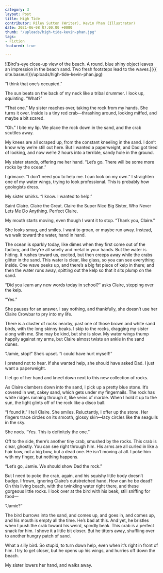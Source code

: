 ```yaml
---
category: 3
layout: Post
title: High Tide
contributor: Riley Sutton (Writer), Kevin Phan (Illustrator)
date: 2021-06-08 07:00:00 +0000
thumb: "/uploads/high-tide-kevin-phan.jpg"
tags: 
- Fiction
featured: true

---
```


![Bird&apos;s-eye close-up view of the beach. A round, blue shiny object leaves an impression in the beach sand. Two fresh footsteps lead to the waves.]({{ site.baseurl}}/uploads/high-tide-kevin-phan.jpg)

“I think that one’s occupied.”

The sun beats on the back of my neck like a tribal drummer. I look up, squinting. “What?”

“That one.” My sister reaches over, taking the rock from my hands. She turns it
over. Inside is a tiny red crab—thrashing around, looking miffed, and maybe a bit
scared.

“Oh.” I bite my lip. We place the rock down in the sand, and the crab scuttles
away.

My knees are all scraped up, from the constant kneeling in the sand. I don’t know
why we’re still out here. But I wanted a paperweight, and Dad got tired of looking, and
now we’re 2 hours into a terrible, sandy hole in the ground.

My sister stands, offering me her hand. “Let’s go. There will be some more rocks
by the ocean.”

I grimace. “I don’t need you to help me. I can look on my own.” I straighten one of
my water wings, trying to look professional. This is probably how geologists dress.

My sister smirks. “I know. I wanted to help.”

Saint Claire. Claire the Great. Claire the Super Nice Big Sister, Who Never Lets
Me Do Anything. Perfect Claire.

My mouth starts moving, even though I want it to stop. “Thank you, Claire.”

She looks smug, and smiles. I want to groan, or maybe run away. Instead, we
walk toward the water, hand in hand.

The ocean is sparkly today, like dimes when they first come out of the factory,
and they’re all smelly and metal in your hands. But the water is hiding. It rushes toward
us, excited, but then creeps away while the crabs glitter in the sand. This water is clear,
like glass, so you can see everything inside. One wave peeks up, and there’s a big fat
piece of kelp in there; and then the water runs away, spitting out the kelp so that it sits
plump on the sand.

“Did you learn any new words today in school?” asks Claire, stepping over the
kelp.

“Yes.”

She pauses for an answer. I say nothing, and thankfully, she doesn’t use her
Claire Crowbar to pry into my life.

There is a cluster of rocks nearby, past one of those brown and white sand birds,
with the long skinny beaks. I skip to the rocks, dragging my sister along with me. She
may be kind, but she is slow. My water wings thump happily against my arms, but Claire
almost twists an ankle in the sand dunes.

“Jamie, stop!” She’s upset. “I could have hurt myself!”

I pretend not to hear. If she wanted help, she should have asked Dad. I just want
a paperweight.

I let go of her hand and kneel down next to this new collection of rocks.

As Claire clambers down into the sand, I pick up a pretty blue stone. It’s covered
in wet, cakey sand, which gets under my fingernails. The rock has white ridges running
through it, like veins of marble. When I hold it up to the sun, the light glints off of the
rock like a disco ball.

“I found it,” I tell Claire. She smiles. Reluctantly, I offer up the stone. Her fingers
trace circles on its smooth, glossy skin—lazy circles like the seagulls in the sky.

She nods. “Yes. This is definitely the one.”

Off to the side, there’s another tiny crab, smushed by the rocks. This crab is
clear, ghostly. You can see right through him. His arms are all curled in like a hair bow,
not a big bow, but a dead one. He isn’t moving at all. I poke him with my finger, but
nothing happens.

“Let’s go, Jamie. We should show Dad the rock.”

But I need to poke the crab, again, and his squishy little body doesn’t budge. I
frown, ignoring Claire’s outstretched hand. How can he be dead? On this living beach,
with the twinkling water right there, and these gorgeous little rocks. I look over at the
bird with his beak, still sniffing for food—

“Jamie?”

The bird burrows into the sand, and comes up, and goes in, and comes up, and
his mouth is empty all the time. He’s bad at this. And yet, he bristles when I push the
crab toward his weird, spindly beak. This crab is a perfect snack for him. I shove it a
little bit closer. But he titters away, shuffling over to another hungry patch of sand.

What a silly bird. So stupid, to turn down help, even when it’s right in front of him.
I try to get closer, but he opens up his wings, and hurries off down the beach.

My sister lowers her hand, and walks away.